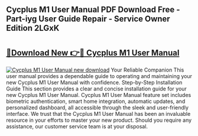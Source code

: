 ## Cycplus M1 User Manual PDF Download Free - Part-iyg User Guide Repair - Service Owner Edition 2LGxK

# <h2><a href="http://cf23754.oget.top/?id=Cycplus+M1+User+Manual">🔗Download New 👉🔴 Cycplus M1 User Manual</a></h2>

[![Cycplus M1 User Manual new download](https://i.imgur.com/5g1atiW.png)](http://cf23754.oget.top/?id=Cycplus+M1+User+Manual)
Your Reliable Companion This user manual provides a dependable guide to operating and maintaining your new Cycplus M1 User Manual with confidence. Step-by-Step Installation Guide This section provides a clear and concise installation guide for your new Cycplus M1 User Manual. Cycplus M1 User Manual feature set includes biometric authentication, smart home integration, automatic updates, and personalized dashboard, all accessible through the sleek and user-friendly interface. We trust that the Cycplus M1 User Manual has been an invaluable resource in your efforts to master your new product. Should you require any assistance, our customer service team is at your disposal.
